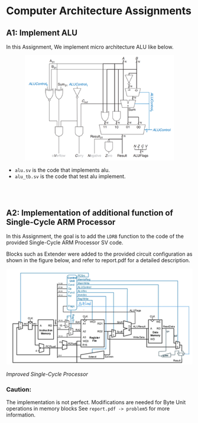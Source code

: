 # Computer Architecture Assignments
## A1: Implement ALU
In this Assignment, We implement micro architecture ALU like below.
<p align="center">
    <img src="./imagesSrc/img1.png" width="80%">
</p>

- ```alu.sv``` is the code that implements alu.
- ```alu_tb.sv``` is the code that test alu implement.

<br><br>

## A2: Implementation of additional function of Single-Cycle ARM Processor
In this Assignment, the goal is to add the ```LDRB``` function to the code of the provided Single-Cycle ARM Processor SV code.

Blocks such as Extender were added to the provided circuit configuration as shown in the figure below, and refer to report.pdf for a detailed description.

<p align="center">
    <img src="./imagesSrc/img2.png">
    <p><i>Improved Single-Cycle Processor</i></p>
</p>

### Caution: 
The implementation is not perfect. Modifications are needed for Byte Unit operations in memory blocks See ```report.pdf -> problem5``` for more information.

